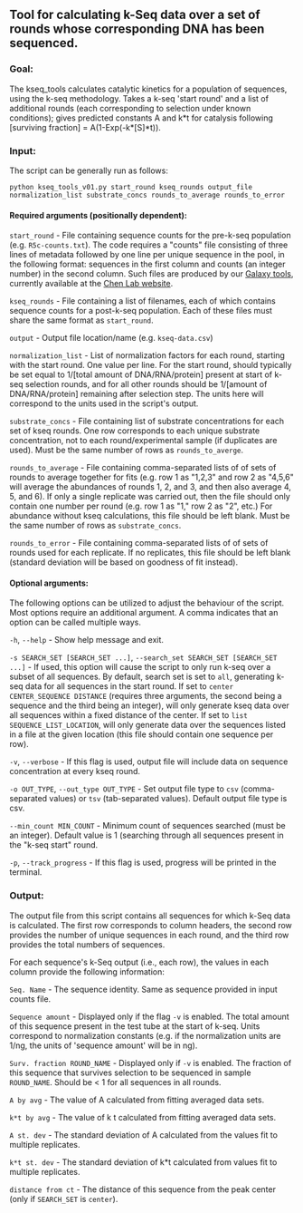 
## Tool for calculating k-Seq data over a set of rounds whose corresponding DNA has been sequenced.

### Goal:

The kseq_tools calculates catalytic kinetics for a population of sequences, using the k-seq
methodology. Takes a k-seq 'start round' and a list of additional rounds (each corresponding to selection under known conditions); gives predicted constants A and k&ast;t for catalysis following [surviving fraction] = A(1-Exp(-k&ast;[S]&ast;t)). 


### Input:

The script can be generally run as follows:

```
python kseq_tools_v01.py start_round kseq_rounds output_file normalization_list substrate_concs rounds_to_average rounds_to_error
```

#### Required arguments (positionally dependent):

`start_round` - File containing sequence counts for the pre-k-seq population (e.g. `R5c-counts.txt`). The code requires a "counts" file consisting of three lines of metadata followed by one line per unique sequence in the pool, in the following format: sequences in the first column and counts (an integer number) in the second column. Such files are produced by our [Galaxy tools](https://labs.chem.ucsb.edu/chen/irene/Chen_lab_at_UCSB/Publications_files/Xulvi%20et%20al%20Methods%202016.pdf), currently available at the [Chen Lab website](https://labs.chem.ucsb.edu/chen/irene/Chen_lab_at_UCSB/Galaxy_Tools.html). 

`kseq_rounds` - File containing a list of filenames, each of which contains sequence counts for a post-k-seq population. Each of these files must share the same format as `start_round`.

`output` - Output file location/name (e.g. `kseq-data.csv`)

`normalization_list` - List of normalization factors for each round, starting with the start round. One value per line. For the start round, should typically be set equal to 1/[total amount of DNA/RNA/protein] present at start of k-seq selection rounds, and for all other rounds should be 1/[amount of DNA/RNA/protein] remaining after selection step. The units here will correspond to the units used in the script's output.

`substrate_concs` - File containing list of substrate concentrations for each set of kseq rounds. One row corresponds to each unique substrate concentration, not to each round/experimental sample (if duplicates are used). Must be the same number of rows as `rounds_to_averge`.


`rounds_to_average` - File containing comma-separated lists of of sets of rounds to average together for fits (e.g. row 1 as "1,2,3" and row 2 as "4,5,6" will average the abundances of rounds 1, 2, and 3, and then also average 4, 5, and 6). If only a single replicate was carried out, then the file should only contain one number per round (e.g. row 1 as "1," row 2 as "2", etc.) For abundance without kseq calculations, this file should be left blank. Must be the same number of rows as `substrate_concs`.
                        
`rounds_to_error` - File containing comma-separated lists of of sets of rounds used for each replicate. If no replicates, this file should be left blank (standard deviation will be based on goodness of fit instead).


#### Optional arguments:

The following options can be utilized to adjust the behaviour of the script. Most options require an additional argument. A comma indicates that an option can be called multiple ways.

`-h`, `--help` - Show help message and exit.

`-s SEARCH_SET [SEARCH_SET ...]`, `--search_set SEARCH_SET [SEARCH_SET ...]` - If used, this option will cause the script to only run k-seq over a subset of all sequences. By default, search set is set to `all`, generating k-seq data for all sequences in the start round. If set to `center CENTER_SEQUENCE DISTANCE` (requires three arguments, the second being a sequence and the third being an integer), will only generate kseq data over all sequences within a fixed distance of the center. If set to `list SEQUENCE_LIST_LOCATION`, will only generate data over the sequences listed in a file at the given location (this file should contain one sequence per row).

`-v`, `--verbose` - If this flag is used, output file will include data on sequence concentration at every kseq round.
                        
`-o OUT_TYPE`, `--out_type OUT_TYPE` - Set output file type to `csv` (comma-separated values) or `tsv` (tab-separated values). Default output file type is csv.
                        
`--min_count MIN_COUNT` - Minimum count of sequences searched (must be an integer). Default value is 1 (searching through all sequences present in the "k-seq start" round. 
    
`-p`, `--track_progress` - If this flag is used, progress will be printed in the terminal. 


### Output:

The output file from this script contains all sequences for which k-Seq data is calculated. The first row corresponds to column headers, the second row provides the number of unique sequences in each round, and the third row provides the total numbers of sequences. 

For each sequence's k-Seq output (i.e., each row), the values in each column provide the following information:

`Seq. Name` - The sequence identity. Same as sequence provided in input counts file.

`Sequence amount` - Displayed only if the flag `-v` is enabled. The total amount of this sequence present in the test tube at the start of k-seq. Units correspond to normalization constants (e.g. if the normalization units are 1/ng, the units of 'sequence amount' will be in ng).

`Surv. fraction ROUND_NAME` - Displayed only if `-v` is enabled. The fraction of this sequence that survives selection to be sequenced in sample `ROUND_NAME`. Should be < 1 for all sequences in all rounds.

`A by avg` - The value of A calculated from fitting averaged data sets.

`k*t by avg` - The value of k t calculated from fitting averaged data sets.

`A st. dev` - The standard deviation of A calculated from the values fit to multiple replicates.

`k*t st. dev` - The standard deviation of k&ast;t calculated from values fit to multiple replicates.

`distance from ct` - The distance of this sequence from the peak center (only if `SEARCH_SET` is `center`).
